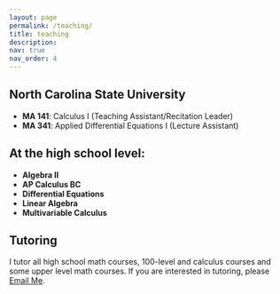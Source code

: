 ```yaml
---
layout: page
permalink: /teaching/
title: teaching
description: 
nav: true
nav_order: 4
---
```


## North Carolina State University

- **MA 141**: Calculus I (Teaching Assistant/Recitation Leader)
- **MA 341**: Applied Differential Equations I (Lecture Assistant)

## At the high school level:

- **Algebra II**
- **AP Calculus BC**
- **Differential Equations**
- **Linear Algebra**
- **Multivariable Calculus**

## Tutoring
I tutor all high school math courses, 100-level and calculus courses and some upper level math courses.
If you are interested in tutoring, please [Email Me](mailto:lbebby@ncsu.edu).
   